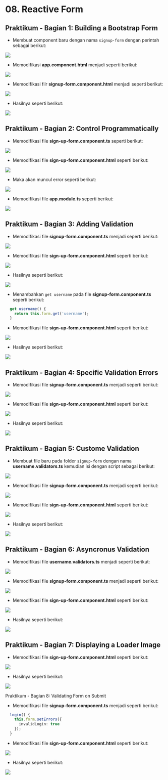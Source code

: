 # 08. Reactive Form

Praktikum - Bagian 1: Building a Bootstrap Form
---

* Membuat component baru dengan nama `signup-form` dengan perintah sebagai berikut:

![](img/08/1.bmp)

* Memodifikasi **app.component.html** menjadi seperti berikut:

![](img/08/2.bmp)

* Memodifikasi filr **signup-form.component.html** menjadi seperti berikut:

![](img/08/3.bmp)

* Hasilnya seperti berikut:

![](img/08/4.bmp)

Praktikum - Bagian 2: Control Programmatically
---

* Memodifikasi file **sign-up-form.component.ts** seperti berikut:

![](img/08/5.bmp)

* Memodifikasi file **sign-up-form.component.html** seperti berikut:

![](img/08/6.bmp)

* Maka akan muncul error seperti berikut:

![](img/08/7.bmp)

* Memodifikasi file **app.module.ts** seperti berikut:

![](img/08/8.bmp)

Praktikum - Bagian 3: Adding Validation
---

* Memodifikasi file **signup-form.component.ts** menjadi seperti berikut:

![](img/08/9.bmp)

* Memodifikasi file **sign-up-form.component.html** seperti berikut:

![](img/08/10.bmp)

* Hasilnya seperti berikut:

![](img/08/11.bmp)

* Menambahkan `get username` pada file **signup-form.component.ts** seperti berikut:

```typescript
  get username() {
    return this.form.get('username');
  }
```

* Memodifikasi file **sign-up-form.component.html** seperti berikut:

![](img/08/12.bmp)

* Hasilnya seperti berikut:

![](img/08/13.bmp)

Praktikum - Bagian 4: Specific Validation Errors
---

* Memodifikasi file **signup-form.component.ts** menjadi seperti berikut:

![](img/08/14.bmp)

* Memodifikasi file **sign-up-form.component.html** seperti berikut:

![](img/08/15.bmp)

* Hasilnya seperti berikut:

![](img/08/16.bmp)

Praktikum - Bagian 5: Custome Validation
---

* Membuat file baru pada folder `signup-form` dengan nama **username.validators.ts** kemudian isi dengan script sebagai berikut:

![](img/08/17.bmp)

* Memodifikasi file **signup-form.component.ts** menjadi seperti berikut:

![](img/08/18.bmp)

* Memodifikasi file **sign-up-form.component.html** seperti berikut:

![](img/08/19.bmp)

* Hasilnya seperti berikut:

![](img/08/20.bmp)

Praktikum - Bagian 6: Asyncronus Validation
---

* Memodifikasi file **username.validators.ts** menjadi seperti berikut:

![](img/08/21.bmp)

* Memodifikasi file **signup-form.component.ts** menjadi seperti berikut:

![](img/08/22.bmp)

* Memodifikasi file **sign-up-form.component.html** seperti berikut:

![](img/08/23.bmp)

* Hasilnya seperti berikut:

![](img/08/24.bmp)

Praktikum - Bagian 7: Displaying a Loader Image
---

* Memodifikasi file **sign-up-form.component.html** seperti berikut:

![](img/08/25.bmp)

* Hasilnya seperti berikut:

![](img/08/26.bmp)

Praktikum - Bagian 8: Validating Form on Submit

* Memodifikasi file **signup-form.component.ts** menjadi seperti berikut:

```typescript
  login() {
    this.form.setErrors({
      invalidLogin: true
    });
  }
```

* Memodifikasi file **sign-up-form.component.html** seperti berikut:

![](img/08/27.bmp)

* Hasilnya seperti berikut:

![](img/08/28.bmp)